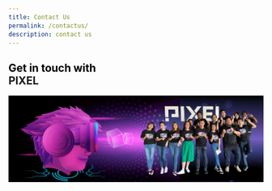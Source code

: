 ```yaml
---
title: Contact Us
permalink: /contactus/
description: contact us
---
```



<h2><span style="color: black">Get in touch with</span><br>PIXEL</h2>

![](/images/Test/contactus2.png)

